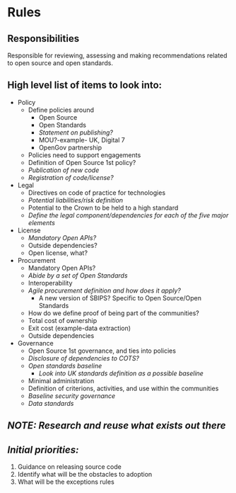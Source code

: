 # Rules
## Responsibilities
Responsible for reviewing, assessing and making recommendations related to open source and open standards.

## High level list of items to look into:
* Policy
  * Define policies around
    * Open Source
    * Open Standards
    * _Statement on publishing?_
    * MOU?-example- UK, Digital 7
    * OpenGov partnership
  * Policies need to support engagements
  * Definition of Open Source 1st policy?
  * _Publication of new code_
  * _Registration of code/license?_
* Legal
  * Directives on code of practice for technologies
  * _Potential liabilities/risk definition_
  * Potential to the Crown to be held to a high standard
  * _Define the legal component/dependencies for each of the five major elements_
* License
  * _Mandatory Open APIs?_
  * Outside dependencies?
  * Open license, what?
* Procurement
  * Mandatory Open APIs?
  * _Abide by a set of Open Standards_
  * Interoperability
  * _Agile procurement definition and how does it apply?_
    * A new version of SBIPS? Specific to Open Source/Open Standards
  * How do we define proof of being part of the communities?
  * Total cost of ownership
  * Exit cost (example-data extraction)
  * Outside dependencies
* Governance
  * Open Source 1st governance, and ties into policies
  * _Disclosure of dependencies to COTS?_
  * _Open standards baseline_
    * _Look into UK standards definition as a possible baseline_
  * Minimal administration
  * Definition of criterions, activities, and use within the communities
  * _Baseline security governance_
  * _Data standards_

## _NOTE: Research and reuse what exists out there_

## _**Initial priorities:**_
1. Guidance on releasing source code
2. Identify what will be the obstacles to adoption
3. What will be the exceptions rules
